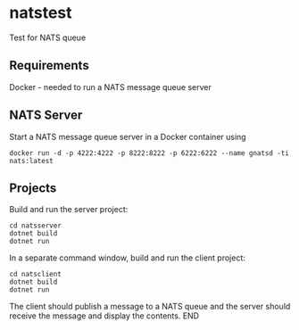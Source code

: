 # natstest
Test for NATS queue

## Requirements
Docker - needed to run a NATS message queue server

## NATS Server
Start a NATS message queue server in a Docker container using 

`docker run -d -p 4222:4222 -p 8222:8222 -p 6222:6222 --name gnatsd -ti nats:latest`

## Projects
Build and run the server project:
```
cd natsserver
dotnet build
dotnet run
```

In a separate command window, build and run the client project:
```
cd natsclient
dotnet build
dotnet run
```

The client should publish a message to a NATS queue and the server should receive the message and display the contents.
END